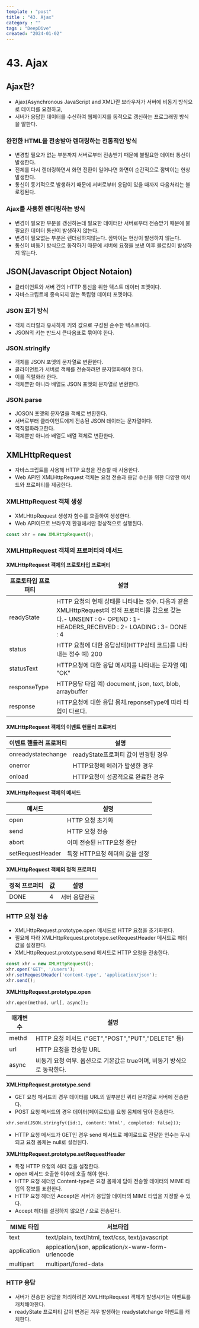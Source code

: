 ```yaml
---
template : "post"
title : "43. Ajax"
category : ""
tags : "DeepDive"
created: "2024-01-02"
---
```


# 43. Ajax


## Ajax란?

- Ajax(Asynchronous JavaScript and XML)란 브라우저가 서버에 비동기 방식으로 데이터를 요청하고,
- 서버가 응답한 데이터를 수신하여 웹페이지를 동적으로 갱신하는 프로그래밍 방식을 말한다.

### 완전한 HTML을 전송받아 렌더링하는 전통적인 방식

- 변경할 필요가 없는 부분까지 서버로부터 전송받기 때문에 불필요한 데이터 통신이 발생한다.
- 전체를 다시 렌더링하면서 화면 전환이 일어나면 화면이 순간적으로 깜박이는 현상 발생한다.
- 통신이 동기적으로 발생하기 때문에 서버로부터 응답이 있을 때까지 다음처리는 블로킹된다.

### Ajax를 사용한 렌더링하는 방식

- 변경이 필요한 부분을 갱신하는데 필요한 데이터만 서버로부터 전송받기 때문에 불필요한 데이터 통신이 발생하지 않는다.
- 변경이 필요없는 부분은 렌더링하지않는다. 깜박이는 현상이 발생하지 않는다.
- 통신이 비동기 방식으로 동작하기 때문에 서버에 요청을 보낸 이후 블로킹이 발생하지 않는다.

## JSON(Javascript Object Notaion)

- 클라이언트와 서버 간의 HTTP 통신을 위한 텍스트 데이터 포멧이다.
- 자바스크립트에 종속되지 않는 독립형 데이터 포멧이다.

### JSON 표기 방식

- 객체 리터럴과 유사하게 키와 값으로 구성된 순수한 텍스트이다.
- JSON의 키는 반드시 큰따옴표로 묶어야 한다.

### JSON.stringify

- 객체를 JSON 포멧의 문자열로 변환한다.
- 클라이언트가 서버로 객체를 전송하려면 문자열화해야 한다.
- 이를 직렬화라 한다.
- 객체뿐만 아니라 배열도 JSON 포멧의 문자열로 변환한다.

### JSON.parse

- JOSON 포맷의 문자열을 객체로 변환한다.
- 서버로부터 클라이언트에게 전송된 JSON 데이터는 문자열이다.
- 역직렬화라고한다.
- 객체뿐만 아니라 배열도 배열 객체로 변환한다.

## XMLHttpRequest

- 자바스크립트를 사용해 HTTP 요청을 전송할 때 사용한다.
- Web API인 XMLHttpRequest 객체는 요청 전송과 응답 수신을 위한 다양한 메서드와 프로퍼티를 제공한다.

### XMLHttpRequest 객체 생성

- XMLHttpRequest 생성자 함수를 호출하여 생성한다.
- Web API이므로 브라우저 환경에서만 정상적으로 실행된다.

```javascript
const xhr = new XMLHttpRequest();
```


### XMLHttpRequest 객체의 프로퍼티와 메서드


**XMLHttpRequest 객체의 프로토타입 프로퍼티**


| 프로토타입 프로퍼티   | 설명                                                                                                                                    |
| ------------ | ------------------------------------------------------------------------------------------------------------------------------------- |
| readyState   | HTTP 요청의 현재 상태를 나타내는 정수. 다음과 같은 XMLHttpRequest의 정적 프로퍼티를 값으로 갖는다.- UNSENT : 0- OPEND : 1- HEADERS_RECEIVED : 2- LOADING : 3- DONE : 4 |
| status       | HTTP 요청에 대한 응답상태(HTTP상태 코드)를 나타내는 정수 예) 200                                                                                           |
| statusText   | HTTP요청에 대한 응답 메시지를 나타내는 문자열 예) "OK"                                                                                                   |
| responseType | HTTP응답 타입 예) document, json, text, blob, arraybuffer                                                                                  |
| response     | HTTP요청에 대한 응답 몸체.reponseType에 따라 타입이 다르다.                                                                                             |


**XMLHttpRequest 객체의 이벤트 핸들러 프로퍼티**


| 이벤트 핸들러 프로퍼티       | 설명                       |
| ------------------ | ------------------------ |
| onreadystatechange | readyState프로퍼티 값이 변경된 경우 |
| onerror            | HTTP요청에 에러가 발생한 경우       |
| onload             | HTTP요청이 성공적으로 완료한 경우     |


**XMLHttpRequest 객체의 메서드**


| 메서드              | 설명                  |
| ---------------- | ------------------- |
| open             | HTTP 요청 초기화         |
| send             | HTTP 요청 전송          |
| abort            | 이미 전송된 HTTP요청 중단    |
| setRequestHeader | 특정 HTTP요청 헤더의 값을 설정 |


**XMLHttpRequest 객체의 정적 프로퍼티**


| 정적 프로퍼티 | 값 | 설명      |
| ------- | - | ------- |
| DONE    | 4 | 서버 응답완료 |


### HTTP 요청 전송

- XMLHttpRequest.prototype.open 메서드로 HTTP 요청을 초기화한다.
- 필요에 따라 XMLHttpRequest.prototype.setRequestHeader 메서드로 헤더 값을 설정한다.
- XMLHttpRequest.prototype.send 메서드로 HTTP 요청을 전송한다.

```javascript
const xhr = new XMLHttpRequest();
xhr.open('GET', '/users');
xhr.setRequestHeader('content-type', 'application/json');
xhr.send();
```


**XMLHttpRequest.prototype.open**


`xhr.open(method, url[, async]);`


| 매개변수  | 설명                                          |
| ----- | ------------------------------------------- |
| methd | HTTP 요청 메서드 ("GET","POST","PUT","DELETE" 등) |
| url   | HTTP 요청을 전송할 URL                            |
| async | 비동기 요청 여부. 옵션으로 기본값은 true이며, 비동기 방식으로 동작한다. |


**XMLHttpRequest.prototype.send**

- GET 요청 메서드의 경우 데이터를 URL의 일부분인 쿼리 문자열로 서버에 전송한다.
- POST 요청 메서드의 경우 데이터(페이로드)를 요청 몸체에 담아 전송한다.

`xhr.send(JSON.stringfy({id:1, content:'html', completed: false}));`

- HTTP 요청 메서드가 GET인 경우 send 메서드로 페이로드로 전달한 인수는 무시되고 요청 몸체는 null로 설정된다.

**XMLHttpRequest.prototype.setRequestHeader**

- 특정 HTTP 요청의 헤더 값을 설정한다.
- open 메서드 호출한 이후에 호출 해야 한다.
- HTTP 요청 헤더인 Content-type은 요청 몸체에 담아 전송할 데이터의 MIME 타입의 정보를 표현한다.
- HTTP 요청 헤더인 Accept은 서버가 응답할 데이터의 MIME 타입을 지정할 수 있다.
- Accept 헤더를 설정하지 않으면 */* 으로 전송된다.

| MIME 타입     | 서브타입                                              |
| ----------- | ------------------------------------------------- |
| text        | text/plain, text/html, text/css, text/javascript  |
| application | appication/json, application/x-www-form-urlencode |
| multipart   | multipart/fored-data                              |


### HTTP 응답 

- 서버가 전송한 응답을 처리하려면 XMLHttpRequest 객체가 발생시키는 이벤트를 캐치해야한다.
- readyState 프로퍼티 값이 변경된 겨우 발생하는 readystatchange 이벤트를 캐치한다.
